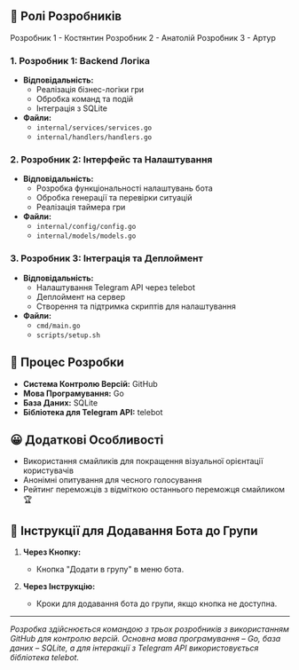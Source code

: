 ## 👥 Ролі Розробників
Розробник 1 - Костянтин
Розробник 2 - Анатолій
Розробник 3 - Артур



### 1. **Розробник 1: Backend Логіка**
- **Відповідальність:**
  - Реалізація бізнес-логіки гри
  - Обробка команд та подій
  - Інтеграція з SQLite
- **Файли:**
  - `internal/services/services.go`
  - `internal/handlers/handlers.go`

### 2. **Розробник 2: Інтерфейс та Налаштування**
- **Відповідальність:**
  - Розробка функціональності налаштувань бота
  - Обробка генерації та перевірки ситуацій
  - Реалізація таймера гри
- **Файли:**
  - `internal/config/config.go`
  - `internal/models/models.go`

### 3. **Розробник 3: Інтеграція та Деплоймент**
- **Відповідальність:**
  - Налаштування Telegram API через telebot
  - Деплоймент на сервер
  - Створення та підтримка скриптів для налаштування
- **Файли:**
  - `cmd/main.go`
  - `scripts/setup.sh`

## 🚀 Процес Розробки

- **Система Контролю Версій:** GitHub
- **Мова Програмування:** Go
- **База Даних:** SQLite
- **Бібліотека для Telegram API:** telebot

## 😀 Додаткові Особливості

- Використання смайликів для покращення візуальної орієнтації користувачів
- Анонімні опитування для чесного голосування
- Рейтинг переможців з відміткою останнього переможця смайликом 🏆

## 📌 Інструкції для Додавання Бота до Групи

1. **Через Кнопку:**
   - Кнопка "Додати в групу" в меню бота.

2. **Через Інструкцію:**
   - Кроки для додавання бота до групи, якщо кнопка не доступна.

---

*Розробка здійснюється командою з трьох розробників з використанням GitHub для контролю версій. Основна мова програмування – Go, база даних – SQLite, а для інтеракції з Telegram API використовується бібліотека telebot.*
